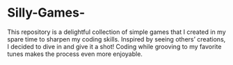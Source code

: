 # Silly-Games-
 This repository is a delightful collection of simple games that I created in my spare time to sharpen my coding skills. Inspired by seeing others’ creations, I decided to dive in and give it a shot! Coding while grooving to my favorite tunes makes the process even more enjoyable.
